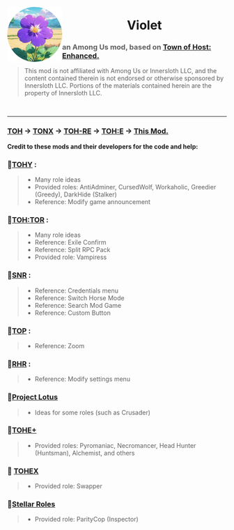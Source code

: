

<img align="left" alt="Cover" src="Resources/Background/Violet-Logo.png" width="25%"  />  <h1 align="center">Violet</h1>

> ### __an Among Us mod, based on [Town of Host: Enhanced.](https://github.com/0xDrMoe/TownofHost-Enhanced)__ <br>

> This mod is not affiliated with Among Us or Innersloth LLC, and the content contained therein is not endorsed or otherwise sponsored by Innersloth LLC. Portions of the materials contained herein are the property of Innersloth LLC. <br>
<br>

--- 

### [TOH](https://github.com/tukasa0001/TownOfHost) -> [TONX](https://github.com/KARPED1EM/TownOfNext) -> [TOH-RE](https://github.com/Loonie-Toons/Re-Edited) -> [TOH:E](https://github.com/0xDrMoe/TownofHost-Enhanced) -> [This Mod.](https://github.com/ThetaHalo/Violet)

**Credit to these mods and their developers for the code and help:** <br>

### 💜[TOHY](https://github.com/Yumenopai/TownOfHost_Y) :
> 
> - Many role ideas
> - Provided roles: AntiAdminer, CursedWolf, Workaholic, Greedier (Greedy), DarkHide (Stalker)
> - Reference: Modify game announcement
> 
### 💜[TOH:TOR](https://github.com/music-discussion/TownOfHost-TheOtherRoles) :
> 
> - Many role ideas
> - Reference: Exile Confirm
> - Reference: Split RPC Pack
> - Provided role: Vampiress
> 
### 💜[SNR](https://github.com/ykundesu/SuperNewRoles) :
> 
> - Reference: Credentials menu
> - Reference: Switch Horse Mode
> - Reference: Search Mod Game
> - Reference: Custom Button
>
### 💜[TOP](https://github.com/tugaru1975/TownOfPlus) :
> 
> - Reference: Zoom
> 
### 💜[RHR](https://github.com/sansaaaaai/Revolutionary-host-roles) :
> 
> - Reference: Modify settings menu
> 
### 💜[Project Lotus](https://github.com/ImaMapleTree/Lotus)
>
> - Ideas for some roles (such as Crusader)
> 
### 💜[TOHE+](https://github.com/Gurge44/TOHE_PLUS)
>
> - Provided roles: Pyromaniac, Necromancer, Head Hunter (Huntsman), Alchemist, and others
### 💜 [TOHEX](https://github.com/TOHEX-Official/TownOfHostEdited-Xi)
>
> - Provided role: Swapper
### 💜[Stellar Roles](https://github.com/Mr-Fluuff/StellarRolesAU)
>
> - Provided role: ParityCop (Inspector)

> 
<br>
